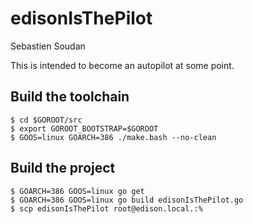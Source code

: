 # edisonIsThePilot

Sebastien Soudan

This is intended to become an autopilot at some point.

## Build the toolchain

	$ cd $GOROOT/src
	$ export GOROOT_BOOTSTRAP=$GOROOT
	$ GOOS=linux GOARCH=386 ./make.bash --no-clean

## Build the project

    $ GOARCH=386 GOOS=linux go get
	$ GOARCH=386 GOOS=linux go build edisonIsThePilot.go
	$ scp edisonIsThePilot root@edison.local.:%